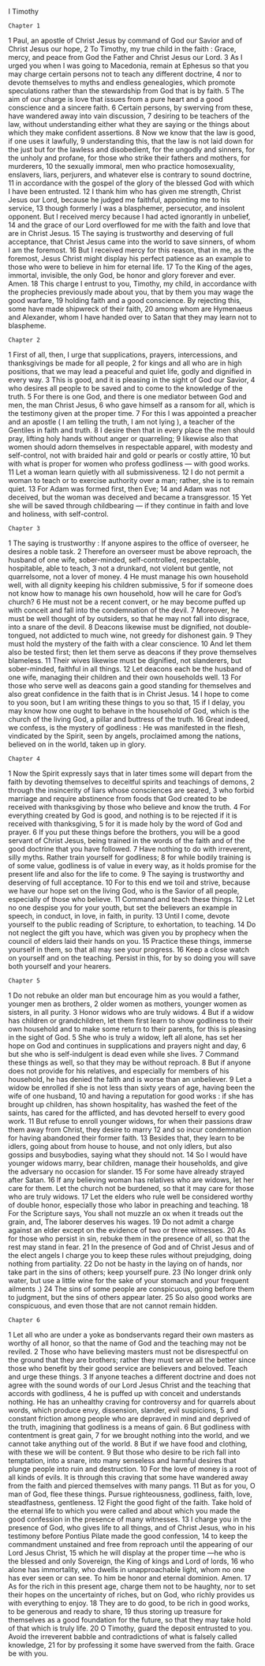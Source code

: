 I Timothy

	Chapter 1

1	Paul, an apostle of Christ Jesus by command of God our Savior and of Christ Jesus our hope,
2	To Timothy, my true child in the faith : Grace, mercy, and peace from God the Father and Christ Jesus our Lord.
3	As I urged you when I was going to Macedonia, remain at Ephesus so that you may charge certain persons not to teach any different doctrine,
4	nor to devote themselves to myths and endless genealogies, which promote speculations rather than the stewardship from God that is by faith.
5	The aim of our charge is love that issues from a pure heart and a good conscience and a sincere faith.
6	Certain persons, by swerving from these, have wandered away into vain discussion,
7	desiring to be teachers of the law, without understanding either what they are saying or the things about which they make confident assertions.
8	Now we know that the law is good, if one uses it lawfully,
9	understanding this, that the law is not laid down for the just but for the lawless and disobedient, for the ungodly and sinners, for the unholy and profane, for those who strike their fathers and mothers, for murderers,
10	the sexually immoral, men who practice homosexuality, enslavers, liars, perjurers, and whatever else is contrary to sound doctrine,
11	in accordance with the gospel of the glory of the blessed God with which I have been entrusted.
12	I thank him who has given me strength, Christ Jesus our Lord, because he judged me faithful, appointing me to his service,
13	though formerly I was a blasphemer, persecutor, and insolent opponent. But I received mercy because I had acted ignorantly in unbelief,
14	and the grace of our Lord overflowed for me with the faith and love that are in Christ Jesus.
15	The saying is trustworthy and deserving of full acceptance, that Christ Jesus came into the world to save sinners, of whom I am the foremost.
16	But I received mercy for this reason, that in me, as the foremost, Jesus Christ might display his perfect patience as an example to those who were to believe in him for eternal life.
17	To the King of the ages, immortal, invisible, the only God, be honor and glory forever and ever. Amen.
18	This charge I entrust to you, Timothy, my child, in accordance with the prophecies previously made about you, that by them you may wage the good warfare,
19	holding faith and a good conscience. By rejecting this, some have made shipwreck of their faith,
20	among whom are Hymenaeus and Alexander, whom I have handed over to Satan that they may learn not to blaspheme.

	Chapter 2

1	First of all, then, I urge that supplications, prayers, intercessions, and thanksgivings be made for all people,
2	for kings and all who are in high positions, that we may lead a peaceful and quiet life, godly and dignified in every way.
3	This is good, and it is pleasing in the sight of God our Savior,
4	who desires all people to be saved and to come to the knowledge of the truth.
5	For there is one God, and there is one mediator between God and men, the man Christ Jesus,
6	who gave himself as a ransom for all, which is the testimony given at the proper time.
7	For this I was appointed a preacher and an apostle ( I am telling the truth, I am not lying ), a teacher of the Gentiles in faith and truth.
8	I desire then that in every place the men should pray, lifting holy hands without anger or quarreling;
9	likewise also that women should adorn themselves in respectable apparel, with modesty and self-control, not with braided hair and gold or pearls or costly attire,
10	but with what is proper for women who profess godliness — with good works.
11	Let a woman learn quietly with all submissiveness.
12	I do not permit a woman to teach or to exercise authority over a man; rather, she is to remain quiet.
13	For Adam was formed first, then Eve;
14	and Adam was not deceived, but the woman was deceived and became a transgressor.
15	Yet she will be saved through childbearing — if they continue in faith and love and holiness, with self-control.

	Chapter 3

1	The saying is trustworthy : If anyone aspires to the office of overseer, he desires a noble task.
2	Therefore an overseer must be above reproach, the husband of one wife, sober-minded, self-controlled, respectable, hospitable, able to teach,
3	not a drunkard, not violent but gentle, not quarrelsome, not a lover of money.
4	He must manage his own household well, with all dignity keeping his children submissive,
5	for if someone does not know how to manage his own household, how will he care for God’s church?
6	He must not be a recent convert, or he may become puffed up with conceit and fall into the condemnation of the devil.
7	Moreover, he must be well thought of by outsiders, so that he may not fall into disgrace, into a snare of the devil.
8	Deacons likewise must be dignified, not double-tongued, not addicted to much wine, not greedy for dishonest gain.
9	They must hold the mystery of the faith with a clear conscience.
10	And let them also be tested first; then let them serve as deacons if they prove themselves blameless.
11	Their wives likewise must be dignified, not slanderers, but sober-minded, faithful in all things.
12	Let deacons each be the husband of one wife, managing their children and their own households well.
13	For those who serve well as deacons gain a good standing for themselves and also great confidence in the faith that is in Christ Jesus.
14	I hope to come to you soon, but I am writing these things to you so that,
15	if I delay, you may know how one ought to behave in the household of God, which is the church of the living God, a pillar and buttress of the truth.
16	Great indeed, we confess, is the mystery of godliness : He was manifested in the flesh, vindicated by the Spirit, seen by angels, proclaimed among the nations, believed on in the world, taken up in glory.

	Chapter 4

1	Now the Spirit expressly says that in later times some will depart from the faith by devoting themselves to deceitful spirits and teachings of demons,
2	through the insincerity of liars whose consciences are seared,
3	who forbid marriage and require abstinence from foods that God created to be received with thanksgiving by those who believe and know the truth.
4	For everything created by God is good, and nothing is to be rejected if it is received with thanksgiving,
5	for it is made holy by the word of God and prayer.
6	If you put these things before the brothers, you will be a good servant of Christ Jesus, being trained in the words of the faith and of the good doctrine that you have followed.
7	Have nothing to do with irreverent, silly myths. Rather train yourself for godliness;
8	for while bodily training is of some value, godliness is of value in every way, as it holds promise for the present life and also for the life to come.
9	The saying is trustworthy and deserving of full acceptance.
10	For to this end we toil and strive, because we have our hope set on the living God, who is the Savior of all people, especially of those who believe.
11	Command and teach these things.
12	Let no one despise you for your youth, but set the believers an example in speech, in conduct, in love, in faith, in purity.
13	Until I come, devote yourself to the public reading of Scripture, to exhortation, to teaching.
14	Do not neglect the gift you have, which was given you by prophecy when the council of elders laid their hands on you.
15	Practice these things, immerse yourself in them, so that all may see your progress.
16	Keep a close watch on yourself and on the teaching. Persist in this, for by so doing you will save both yourself and your hearers.

	Chapter 5

1	Do not rebuke an older man but encourage him as you would a father, younger men as brothers,
2	older women as mothers, younger women as sisters, in all purity.
3	Honor widows who are truly widows.
4	But if a widow has children or grandchildren, let them first learn to show godliness to their own household and to make some return to their parents, for this is pleasing in the sight of God.
5	She who is truly a widow, left all alone, has set her hope on God and continues in supplications and prayers night and day,
6	but she who is self-indulgent is dead even while she lives.
7	Command these things as well, so that they may be without reproach.
8	But if anyone does not provide for his relatives, and especially for members of his household, he has denied the faith and is worse than an unbeliever.
9	Let a widow be enrolled if she is not less than sixty years of age, having been the wife of one husband,
10	and having a reputation for good works : if she has brought up children, has shown hospitality, has washed the feet of the saints, has cared for the afflicted, and has devoted herself to every good work.
11	But refuse to enroll younger widows, for when their passions draw them away from Christ, they desire to marry
12	and so incur condemnation for having abandoned their former faith.
13	Besides that, they learn to be idlers, going about from house to house, and not only idlers, but also gossips and busybodies, saying what they should not.
14	So I would have younger widows marry, bear children, manage their households, and give the adversary no occasion for slander.
15	For some have already strayed after Satan.
16	If any believing woman has relatives who are widows, let her care for them. Let the church not be burdened, so that it may care for those who are truly widows.
17	Let the elders who rule well be considered worthy of double honor, especially those who labor in preaching and teaching.
18	For the Scripture says, You shall not muzzle an ox when it treads out the grain, and, The laborer deserves his wages.
19	Do not admit a charge against an elder except on the evidence of two or three witnesses.
20	As for those who persist in sin, rebuke them in the presence of all, so that the rest may stand in fear.
21	In the presence of God and of Christ Jesus and of the elect angels I charge you to keep these rules without prejudging, doing nothing from partiality.
22	Do not be hasty in the laying on of hands, nor take part in the sins of others; keep yourself pure.
23	(No longer drink only water, but use a little wine for the sake of your stomach and your frequent ailments .)
24	The sins of some people are conspicuous, going before them to judgment, but the sins of others appear later.
25	So also good works are conspicuous, and even those that are not cannot remain hidden.

	Chapter 6

1	Let all who are under a yoke as bondservants regard their own masters as worthy of all honor, so that the name of God and the teaching may not be reviled.
2	Those who have believing masters must not be disrespectful on the ground that they are brothers; rather they must serve all the better since those who benefit by their good service are believers and beloved. Teach and urge these things.
3	If anyone teaches a different doctrine and does not agree with the sound words of our Lord Jesus Christ and the teaching that accords with godliness,
4	he is puffed up with conceit and understands nothing. He has an unhealthy craving for controversy and for quarrels about words, which produce envy, dissension, slander, evil suspicions,
5	and constant friction among people who are depraved in mind and deprived of the truth, imagining that godliness is a means of gain.
6	But godliness with contentment is great gain,
7	for we brought nothing into the world, and we cannot take anything out of the world.
8	But if we have food and clothing, with these we will be content.
9	But those who desire to be rich fall into temptation, into a snare, into many senseless and harmful desires that plunge people into ruin and destruction.
10	For the love of money is a root of all kinds of evils. It is through this craving that some have wandered away from the faith and pierced themselves with many pangs.
11	But as for you, O man of God, flee these things. Pursue righteousness, godliness, faith, love, steadfastness, gentleness.
12	Fight the good fight of the faith. Take hold of the eternal life to which you were called and about which you made the good confession in the presence of many witnesses.
13	I charge you in the presence of God, who gives life to all things, and of Christ Jesus, who in his testimony before Pontius Pilate made the good confession,
14	to keep the commandment unstained and free from reproach until the appearing of our Lord Jesus Christ,
15	which he will display at the proper time —he who is the blessed and only Sovereign, the King of kings and Lord of lords,
16	who alone has immortality, who dwells in unapproachable light, whom no one has ever seen or can see. To him be honor and eternal dominion. Amen.
17	As for the rich in this present age, charge them not to be haughty, nor to set their hopes on the uncertainty of riches, but on God, who richly provides us with everything to enjoy.
18	They are to do good, to be rich in good works, to be generous and ready to share,
19	thus storing up treasure for themselves as a good foundation for the future, so that they may take hold of that which is truly life.
20	O Timothy, guard the deposit entrusted to you. Avoid the irreverent babble and contradictions of what is falsely called knowledge,
21	for by professing it some have swerved from the faith. Grace be with you.

